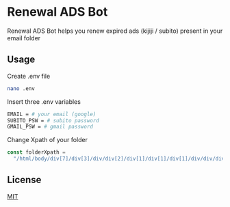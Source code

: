 # Renewal ADS Bot

Renewal ADS Bot helps you renew expired ads (kijiji / subito) present in your email folder

## Usage

Create .env file

```bash
nano .env
```
Insert three .env variables

```bash
EMAIL = # your email (google)
SUBITO_PSW = # subito password
GMAIL_PSW = # gmail password
```

Change Xpath of your folder

```js
const folderXpath =
  "/html/body/div[7]/div[3]/div/div[2]/div[1]/div[1]/div[1]/div/div/div/div[2]/div/div/div[1]/div[5]/div/div[4]/div/div/div[3]/span/a"; // <- change this
```

## License
[MIT](https://choosealicense.com/licenses/mit/)